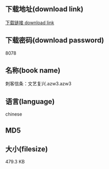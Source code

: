 ## 下载地址(download link)
[下载链接 download link](https://voluble-croquembouche-d321dc.netlify.app/?s=%E5%88%BA%E5%AE%A2%E4%BF%A1%E6%9D%A1%EF%BC%9A%E6%96%87%E8%89%BA%E5%A4%8D%E5%85%B4.azw3)

## 下载密码(download password)
8078

## 名称(book name)
刺客信条：文艺复兴.azw3.azw3

## 语言(language)
chinese

## MD5


## 大小(filesize)
479.3 KB
